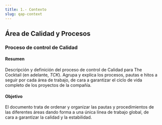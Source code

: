 ```yaml
---
title: 1.- Contexto
slug: qap-context
---
```


## Área de Calidad y Procesos
### Proceso de control de Calidad

#### Resumen
Descripción y definición del proceso de control de Calidad para The Cocktail (en adelante, _TCK_). Agrupa y explica los procesos, pautas e hitos a seguir por cada área de trabajo, de cara a garantizar el ciclo de vida completo de los proyectos de la compañía.

#### Objetivo
El documento trata de ordenar y organizar las pautas y procedimientos de las diferentes áreas dando forma a una única línea de trabajo global, de cara a garantizar la calidad y la estabilidad.
